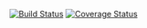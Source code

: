 [![Build Status](https://travis-ci.org/johnmutuma5/phone-num-gen-api.svg?branch=develop)](https://travis-ci.org/johnmutuma5/phone-num-gen-api)
[![Coverage Status](https://coveralls.io/repos/github/johnmutuma5/phone-num-gen-api/badge.svg?branch=develop)](https://coveralls.io/github/johnmutuma5/phone-num-gen-api?branch=develop)

